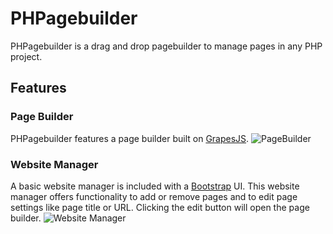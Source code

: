 # PHPagebuilder
PHPagebuilder is a drag and drop pagebuilder to manage pages in any PHP project.

## Features

### Page Builder
PHPagebuilder features a page builder built on [GrapesJS](https://grapesjs.com/).
![PageBuilder](https://user-images.githubusercontent.com/5946444/67138504-723fea00-f244-11e9-84ca-f211d7ed294b.png)

### Website Manager
A basic website manager is included with a [Bootstrap](https://getbootstrap.com/) UI. This website manager offers functionality to add or remove pages and to edit page settings like page title or URL. Clicking the edit button will open the page builder.
![Website Manager](https://user-images.githubusercontent.com/5946444/67138481-fe9ddd00-f243-11e9-9045-3ef0c42dc7c6.png)
